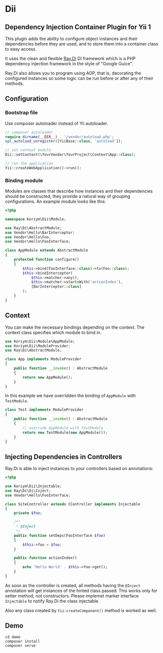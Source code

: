 # Dii

## Dependency Injection Container Plugin for Yii 1

This plugin adds the ability to configure object instances and their dependencies before they are used, and to store them into a container class to easy access.

It uses the clean and flexible [Ray.Di](https://github.com/ray-di/Ray.Di) DI framework which is a PHP dependency injection framework in the style of "Google Guice".

Ray.Di also allows you to program using AOP, that is, decorating the configured instances so some logic can be run before or after any of their methods.

## Configuration

### Bootstrap file

Use composer autoloader instead of Yii autoloader.

```php
// composer autoloader
require dirname(__DIR__) . '/vendor/autoload.php';
spl_autoload_unregister([YiiBase::class, 'autoload']);

// set context module
Dii::setContext(\YourVendor\YourProject\Context\App::class);

// run the application
Yii::createWebApplication()->run();
```

### Binding module

Modules are classes that describe how instances and their dependencies should be constructed, they provide a natural way of grouping configurations. An example module looks like this:

```php
<?php

namespace Koriym\Dii\Module;

use Ray\Di\AbstractModule;
use Vendor\Hello\BarInterceptor;
use Vendor\Hello\Foo;
use Vendor\Hello\FooInterface;

class AppModule extends AbstractModule
{
    protected function configure()
    {
        $this->bind(FooInterface::class)->to(Foo::class);
        $this->bindInterceptor(
            $this->matcher->any(),
            $this->matcher->startsWith('actionIndex'),
            [BarInterceptor::class]
        );
    }
}
```
## Context

You can make the necessary bindings depending on the context. The context class specifies which module to bind in.

```php
use Koriym\Dii\Module\AppModule;
use Koriym\Dii\ModuleProvider;
use Ray\Di\AbstractModule;

class App implements ModuleProvider
{
    public function __invoke() : AbstractModule
    {
        return new AppModule();
    }
}
```

In this example we have overridden the binding of `AppModule` with `TestModule`.

```php
class Test implements ModuleProvider
{
    public function __invoke() : AbstractModule
    {
        // override AppModule with TestModule
        return new TestModule(new AppModule());
    }
}
```

## Injecting Dependencies in Controllers

Ray.Di is able to inject instances to your controllers based on annotations:

```php
<?php

use Koriym\Dii\Injectable;
use Ray\Di\Di\Inject;
use Vendor\Hello\FooInterface;

class SiteController extends CController implements Injectable
{
    private $foo;

    /**
     * @Inject
     */
    public function setDeps(FooInterface $foo)
    {
        $this->foo = $foo;
    }

    public function actionIndex()
    {
        echo 'Hello World' . $this->foo->get();
    }
}
```

As soon as the controller is created, all methods having the `@Inject` annotation will get instances of the hinted class passed. This works only for setter method, not constructors. Please implemet marker interface `Injectable` to notify Ray.Di the class injectable.

Also any class created by `Yii:createComponent()` method is worked as well.

## Demo

    cd demo
    composer install
    composer serve
